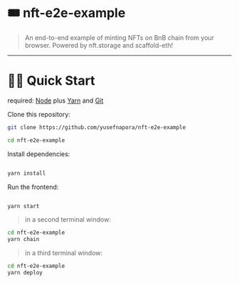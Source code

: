 # 🎟 nft-e2e-example

> An end-to-end example of minting NFTs on BnB chain from your browser. Powered by nft.storage and scaffold-eth!

---

# 🏃‍♀️ Quick Start

required: [Node](https://nodejs.org/dist/latest-v12.x/) plus [Yarn](https://classic.yarnpkg.com/en/docs/install/) and [Git](https://git-scm.com/downloads)

Clone this repository:

```bash
git clone https://github.com/yusefnapora/nft-e2e-example

cd nft-e2e-example
```

Install dependencies:

```bash

yarn install

```

Run the frontend:

```bash

yarn start

```

> in a second terminal window:

```bash
cd nft-e2e-example
yarn chain

```

> in a third terminal window:

```bash
cd nft-e2e-example
yarn deploy

```

